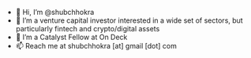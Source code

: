 - 👋 Hi, I’m @shubchhokra
- 👀 I’m a venture capital investor interested in a wide set of sectors, but particularly fintech and crypto/digital assets
- 🌱 I’m a Catalyst Fellow at On Deck
- 📫 Reach me at shubchhokra [at] gmail [dot] com
